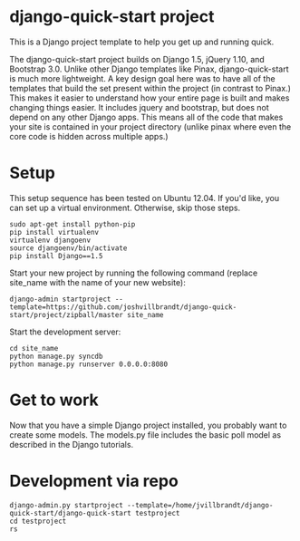 django-quick-start project
==================

This is a Django project template to help you get up and running quick.

The django-quick-start project builds on Django 1.5, jQuery 1.10, and Bootstrap 3.0. Unlike other Django templates like Pinax, django-quick-start is much more lightweight. A key design goal here was to have all of the templates that build the set present within the project (in contrast to Pinax.) This makes it easier to understand how your entire page is built and makes changing things easier.
It includes jquery and bootstrap, but does not depend on any other Django apps. This means all of the code that makes your site is contained in your project directory (unlike pinax where even the core code is hidden across multiple apps.)

# Setup

This setup sequence has been tested on Ubuntu 12.04. If you'd like, you can set up a virtual environment. Otherwise, skip those steps.

    sudo apt-get install python-pip
    pip install virtualenv
    virtualenv djangoenv
    source djangoenv/bin/activate
    pip install Django==1.5

Start your new project by running the following command (replace site_name with the name of your new website):

    django-admin startproject --template=https://github.com/joshvillbrandt/django-quick-start/project/zipball/master site_name

Start the development server:

    cd site_name
    python manage.py syncdb
    python manage.py runserver 0.0.0.0:8080

# Get to work

Now that you have a simple Django project installed, you probably want to create some models. The models.py file includes the basic poll model as described in the Django tutorials. 

# Development via repo

    django-admin.py startproject --template=/home/jvillbrandt/django-quick-start/django-quick-start testproject
    cd testproject
    rs
